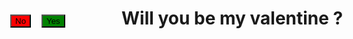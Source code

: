 <html>
<head>
<style>
#n {
	position: absolute;
	top:100px;
	left: 50px;
	background-color: red;
	color: black;
}
#y {
	position: absolute;
	top:100px;
	left: 100px;
	background-color: green;
	color: black;
}
</style>
	<title> Will you be my valentine</title>
</head>
<body>
  <h1> Will you be my valentine ?</h1>
  <button type="button" id="y" onclick="myyesFunction()"> Yes</button>
  <button type="button" id="n" onmouseover="myFunction()">No</button>
  <p id="para"> </p>
  <script>
	function myFunction(){
		document.getElementById("n").style.left = (Math.random() * 500) + "px";
		document.getElementById("n").style.top = (Math.random() * 500) + "px";
		//myFunction();
	}
</script>
<script>
       function myyesFunction() {
	    document.getElementById("para").innerHTML = "You are in waiting list number 56";
	}
</script>
</body>
</html>
